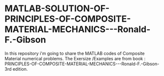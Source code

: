 # MATLAB-SOLUTION-OF-PRINCIPLES-OF-COMPOSITE-MATERIAL-MECHANICS---Ronald-F.-Gibson
In this repository i'm going to share the MATLAB codes of Composite Material numerical problems.
The Exersize /Examples are from book : PRINCIPLES-OF-COMPOSITE-MATERIAL-MECHANICS---Ronald-F.-Gibson- 3rd edition.
